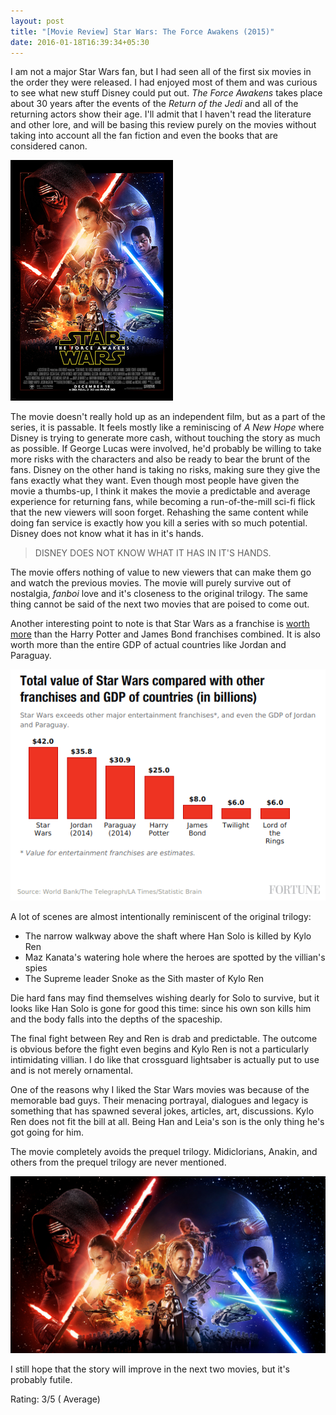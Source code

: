 ```yaml
---
layout: post
title: "[Movie Review] Star Wars: The Force Awakens (2015)"
date: 2016-01-18T16:39:34+05:30
---
```


I am not a major Star Wars fan, but I had seen all of the first six movies in the order they were released.
I had enjoyed most of them and was curious to see what new stuff Disney could put out.
*The Force Awakens* takes place about 30 years after the events of the *Return of the Jedi* and all of the returning actors show their age.
I'll admit that I haven't read the literature and other lore, and will be basing this review purely on the movies without taking into account all the fan fiction and even the books that are considered canon.

![Star Wars: The Force Awakens (2015)](/img/movie-poster-star-wars-the-force-awakens-2015-1.jpg 'Star Wars: The Force Awakens (2015)')

The movie doesn't really hold up as an independent film, but as a part of the series, it is passable.
It feels mostly like a reminiscing of *A New Hope* where Disney is trying to generate more cash, without touching the story as much as possible.
If George Lucas were involved, he'd probably be willing to take more risks with the characters and also be ready to bear the brunt of the fans.
Disney on the other hand is taking no risks, making sure they give the fans exactly what they want.
Even though most people have given the movie a thumbs-up, I think it makes the movie a predictable and average experience for returning fans, while becoming a run-of-the-mill sci-fi flick that the new viewers will soon forget.
Rehashing the same content while doing fan service is exactly how you kill a series with so much potential.
Disney does not know what it has in it's hands.

>
> DISNEY DOES NOT KNOW WHAT IT HAS IN IT'S HANDS.
>

The movie offers nothing of value to new viewers that can make them go and watch the previous movies.
The movie will purely survive out of nostalgia, *fanboi* love and it's closeness to the original trilogy.
The same thing cannot be said of the next two movies that are poised to come out.

Another interesting point to note is that Star Wars as a franchise is [worth more](http://fortune.com/2015/12/24/star-wars-value-worth/) than the Harry Potter and James Bond franchises combined.
It is also worth more than the entire GDP of actual countries like Jordan and Paraguay.

![Star Wars worth](/img/movie-review-star-wars-the-force-awakens-worth.png 'Star Wars worth')


A lot of scenes are almost intentionally reminiscent of the original trilogy:

* The narrow walkway above the shaft where Han Solo is killed by Kylo Ren
* Maz Kanata's watering hole where the heroes are spotted by the villian's spies
* The Supreme leader Snoke as the Sith master of Kylo Ren

Die hard fans may find themselves wishing dearly for Solo to survive, but it looks like Han Solo is gone for good this time: since his own son kills him and the body falls into the depths of the spaceship.

The final fight between Rey and Ren is drab and predictable.
The outcome is obvious before the fight even begins and Kylo Ren is not a particularly intimidating villian.
I do like that crossguard lightsaber is actually put to use and is not merely ornamental.

One of the reasons why I liked the Star Wars movies was because of the memorable bad guys.
Their menacing portrayal, dialogues and legacy is something that has spawned several jokes, articles, art, discussions.
Kylo Ren does not fit the bill at all.
Being Han and Leia's son is the only thing he's got going for him.

The movie completely avoids the prequel trilogy.
Midiclorians, Anakin, and others from the prequel trilogy are never mentioned.

![Star Wars: The Force Awakens (2015)](/img/movie-poster-star-wars-the-force-awakens-2015-2.jpg 'Star Wars: The Force Awakens (2015)')

I still hope that the story will improve in the next two movies, but it's probably futile.

Rating: 3/5 ( Average)

